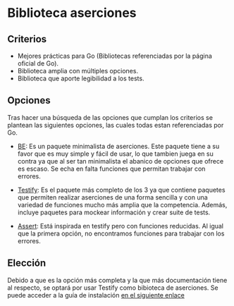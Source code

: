 # Biblioteca aserciones

## Criterios

- Mejores prácticas para Go (Bibliotecas referenciadas por la página oficial de Go).
- Biblioteca amplia con múltiples opciones.
- Biblioteca que aporte legibilidad a los tests.

## Opciones

Tras hacer una búsqueda de las opciones que cumplan los criterios se plantean las siguientes opciones, las cuales todas estan referenciadas por Go.

- [BE](https://github.com/carlmjohnson/be?utm_campaign=awesomego&utm_medium=referral&utm_source=awesomego): Es un paquete minimalista de aserciones. Este paquete tiene a su favor que es muy simple y fácil de usar, lo que tambien juega en su contra ya que al ser tan minimalista el abanico de opciones que ofrece es escaso. Se echa en falta funciones que permitan trabajar con errores.

- [Testify](https://github.com/stretchr/testify): Es el paquete más completo de los 3 ya que contiene paquetes que permiten realizar aserciones de una forma sencilla y con una variedad de funciones mucho más amplia que la competencia. Además, incluye paquetes para mockear información y crear suite de tests.

- [Assert](https://github.com/go-playground/assert?utm_campaign=awesomego&utm_medium=referral&utm_source=awesomego): Está inspirada en testify pero con funciones reducidas. Al igual que la primera opción, no encontramos funciones para trabajar con los errores.


## Elección

Debido a que es la opción más completa y la que más documentación tiene al respecto, se optará por usar Testify como bibioteca de aserciones. Se puede acceder a la guía de instalación [en el siguiente enlace](https://pkg.go.dev/github.com/stretchr/testify#section-readme)